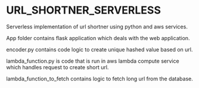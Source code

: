 # URL_SHORTNER_SERVERLESS
Serverless implementation of url shortner using python and aws services.

App folder contains flask application which deals with the web application.

encoder.py contains code logic to create unique hashed value based on url.

lambda_function.py is code that is run in aws lambda compute service which handles request to create short url.

lambda_function_to_fetch contains logic to fetch long url from the database.
